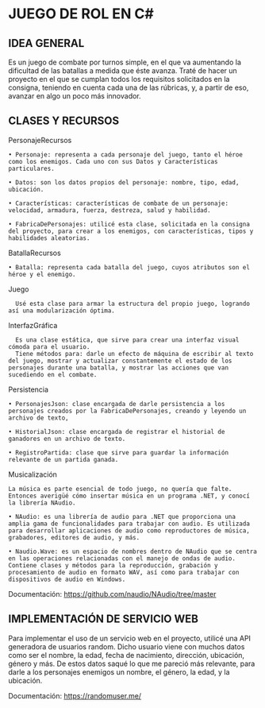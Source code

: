# **JUEGO DE ROL EN C#**

## **IDEA GENERAL**

Es un juego de combate por turnos simple, en el que va aumentando la dificultad de las batallas a medida que éste avanza.
Traté de hacer un proyecto en el que se cumplan todos los requisitos solicitados en la consigna, teniendo en cuenta cada una de las rúbricas, y, a partir de eso, avanzar en algo un poco más innovador.

## **CLASES Y RECURSOS**

PersonajeRecursos

    • Personaje: representa a cada personaje del juego, tanto el héroe como los enemigos. Cada uno con sus Datos y Características particulares.
      
    • Datos: son los datos propios del personaje: nombre, tipo, edad, ubicación.
      
    • Características: características de combate de un personaje: velocidad, armadura, fuerza, destreza, salud y habilidad.
      
    • FabricaDePersonajes: utilicé esta clase, solicitada en la consigna del proyecto, para crear a los enemigos, con características, tipos y habilidades aleatorias.

BatallaRecursos

    • Batalla: representa cada batalla del juego, cuyos atributos son el héroe y el enemigo.

Juego

      Usé esta clase para armar la estructura del propio juego, logrando así una modularización óptima.

InterfazGráfica

      Es una clase estática, que sirve para crear una interfaz visual cómoda para el usuario.
      Tiene métodos para: darle un efecto de máquina de escribir al texto del juego, mostrar y actualizar constantemente el estado de los personajes durante una batalla, y mostrar las acciones que van sucediendo en el combate.

Persistencia

    • PersonajesJson: clase encargada de darle persistencia a los personajes creados por la FabricaDePersonajes, creando y leyendo un archivo de texto,
      
    • HistorialJson: clase encargada de registrar el historial de ganadores en un archivo de texto.
      
    • RegistroPartida: clase que sirve para guardar la información relevante de un partida ganada.

Musicalización
	
	La música es parte esencial de todo juego, no quería que falte. Entonces averigüé cómo insertar música en un programa .NET, y conocí la librería NAudio.

    • NAudio: es una librería de audio para .NET que proporciona una amplia gama de funcionalidades para trabajar con audio. Es utilizada para desarrollar aplicaciones de audio como reproductores de música, grabadores, editores de audio, y más. 
      
    • Naudio.Wave: es un espacio de nombres dentro de NAudio que se centra en las operaciones relacionadas con el manejo de ondas de audio. Contiene clases y métodos para la reproducción, grabación y procesamiento de audio en formato WAV, así como para trabajar con dispositivos de audio en Windows. 
      
Documentación: https://github.com/naudio/NAudio/tree/master


## **IMPLEMENTACIÓN DE SERVICIO WEB**

Para implementar el uso de un servicio web en el proyecto, utilicé una API generadora de usuarios random. Dicho usuario viene con muchos datos como ser el nombre, la edad, fecha de nacimiento, dirección, ubicación, género y más. De estos datos saqué lo que me pareció más relevante, para darle a los personajes enemigos un nombre, el género, la edad, y la ubicación.

Documentación: https://randomuser.me/